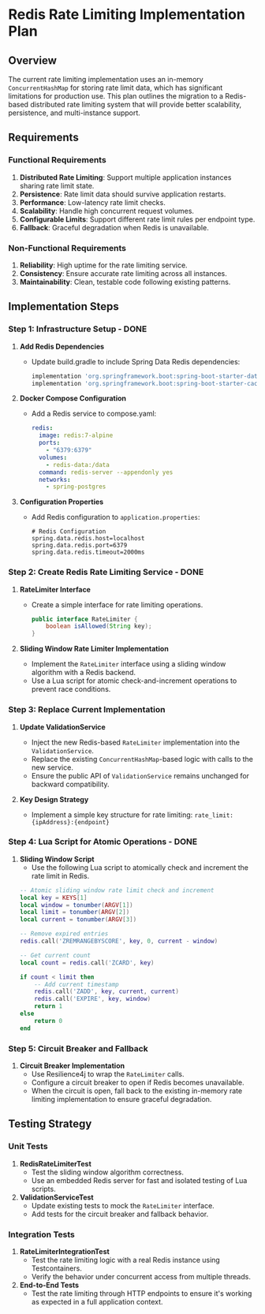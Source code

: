 # Redis Rate Limiting Implementation Plan

## Overview
The current rate limiting implementation uses an in-memory `ConcurrentHashMap` for storing rate limit data, which has significant limitations for production use. This plan outlines the migration to a Redis-based distributed rate limiting system that will provide better scalability, persistence, and multi-instance support.

## Requirements

### Functional Requirements
1.  **Distributed Rate Limiting**: Support multiple application instances sharing rate limit state.
2.  **Persistence**: Rate limit data should survive application restarts.
3.  **Performance**: Low-latency rate limit checks.
4.  **Scalability**: Handle high concurrent request volumes.
5.  **Configurable Limits**: Support different rate limit rules per endpoint type.
6.  **Fallback**: Graceful degradation when Redis is unavailable.

### Non-Functional Requirements
1.  **Reliability**: High uptime for the rate limiting service.
2.  **Consistency**: Ensure accurate rate limiting across all instances.
3.  **Maintainability**: Clean, testable code following existing patterns.

## Implementation Steps

### Step 1: Infrastructure Setup - DONE
1.  **Add Redis Dependencies**
    -   Update build.gradle to include Spring Data Redis dependencies:
        ```gradle
        implementation 'org.springframework.boot:spring-boot-starter-data-redis'
        implementation 'org.springframework.boot:spring-boot-starter-cache'
        ```

2.  **Docker Compose Configuration**
    -   Add a Redis service to compose.yaml:
        ```yaml
        redis:
          image: redis:7-alpine
          ports:
            - "6379:6379"
          volumes:
            - redis-data:/data
          command: redis-server --appendonly yes
          networks:
            - spring-postgres
        ```

3.  **Configuration Properties**
    -   Add Redis configuration to `application.properties`:
        ```properties
        # Redis Configuration
        spring.data.redis.host=localhost
        spring.data.redis.port=6379
        spring.data.redis.timeout=2000ms
        ```

### Step 2: Create Redis Rate Limiting Service - DONE
1.  **RateLimiter Interface**
    -   Create a simple interface for rate limiting operations.
        ```java
        public interface RateLimiter {
            boolean isAllowed(String key);
        }
        ```

2.  **Sliding Window Rate Limiter Implementation**
    -   Implement the `RateLimiter` interface using a sliding window algorithm with a Redis backend.
    -   Use a Lua script for atomic check-and-increment operations to prevent race conditions.

### Step 3: Replace Current Implementation
1.  **Update ValidationService**
    -   Inject the new Redis-based `RateLimiter` implementation into the `ValidationService`.
    -   Replace the existing `ConcurrentHashMap`-based logic with calls to the new service.
    -   Ensure the public API of `ValidationService` remains unchanged for backward compatibility.

2.  **Key Design Strategy**
    -   Implement a simple key structure for rate limiting:
        `rate_limit:{ipAddress}:{endpoint}`

### Step 4: Lua Script for Atomic Operations - DONE
1.  **Sliding Window Script**
    -   Use the following Lua script to atomically check and increment the rate limit in Redis.
    ```lua
    -- Atomic sliding window rate limit check and increment
    local key = KEYS[1]
    local window = tonumber(ARGV[1])
    local limit = tonumber(ARGV[2])
    local current = tonumber(ARGV[3])
    
    -- Remove expired entries
    redis.call('ZREMRANGEBYSCORE', key, 0, current - window)
    
    -- Get current count
    local count = redis.call('ZCARD', key)
    
    if count < limit then
        -- Add current timestamp
        redis.call('ZADD', key, current, current)
        redis.call('EXPIRE', key, window)
        return 1
    else
        return 0
    end
    ```

### Step 5: Circuit Breaker and Fallback
1.  **Circuit Breaker Implementation**
    -   Use Resilience4j to wrap the `RateLimiter` calls.
    -   Configure a circuit breaker to open if Redis becomes unavailable.
    -   When the circuit is open, fall back to the existing in-memory rate limiting implementation to ensure graceful degradation.

## Testing Strategy

### Unit Tests
1.  **RedisRateLimiterTest**
    -   Test the sliding window algorithm correctness.
    -   Use an embedded Redis server for fast and isolated testing of Lua scripts.
2.  **ValidationServiceTest**
    -   Update existing tests to mock the `RateLimiter` interface.
    -   Add tests for the circuit breaker and fallback behavior.

### Integration Tests
1.  **RateLimiterIntegrationTest**
    -   Test the rate limiting logic with a real Redis instance using Testcontainers.
    -   Verify the behavior under concurrent access from multiple threads.
2.  **End-to-End Tests**
    -   Test the rate limiting through HTTP endpoints to ensure it's working as expected in a full application context.